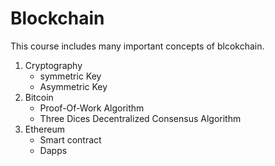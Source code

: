 # Blockchain
This course includes many important concepts of blcokchain. 
1. Cryptography
   * symmetric Key
   * Asymmetric Key
2. Bitcoin
   * Proof-Of-Work Algorithm
    * Three Dices Decentralized Consensus Algorithm
3. Ethereum
   * Smart contract
   * Dapps
